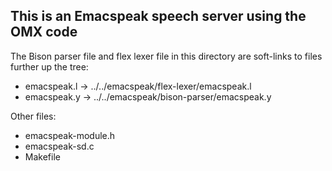 ## This is an Emacspeak speech server using the OMX code ##

The Bison parser file and flex lexer file in this directory are soft-links to 
files further up the tree:

* emacspeak.l -> ../../emacspeak/flex-lexer/emacspeak.l
* emacspeak.y -> ../../emacspeak/bison-parser/emacspeak.y

Other files:

* emacspeak-module.h
* emacspeak-sd.c
* Makefile
